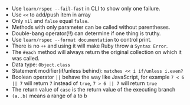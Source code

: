 - Use ``learn/rspec --fail-fast`` in CLI to show only one failure.
- Use ``<<`` to add/push item in array
- Only ``nil`` and ``false`` equal ``false``.
- Methods with only parameter can be called without parentheses.
- Double-bang operator(!!) can determine if one thing is truthy.
- Use ``learn/rspec --format documentation`` to control print.
- There is no ``++`` and using it will make Ruby throw a ``Syntax Error``.
- The ``#each`` method will always return the original collection on which it was called.
- Data type: ``Object.class``
- Statement modifier(if/unless behind): ``matches << i if/unless i.even? ``
- Boolean operator ``||`` behave the way like JavaScript, for example ``7 < 6 || 7`` will return ``7`` instead of ``true``, ``7 > 6 || 7`` will return ``true``
- The return value of ``case`` is the return value of the executing branch
- ``(a..b)`` means a range of a to b